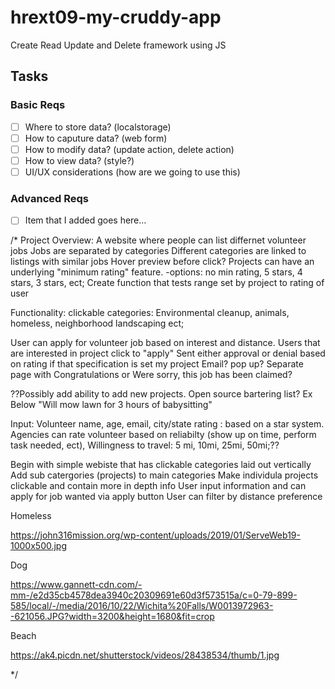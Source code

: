 # hrext09-my-cruddy-app
Create Read Update and Delete framework using JS

 ## Tasks

 ### Basic Reqs
- [ ] Where to store data? (localstorage)
- [ ] How to caputure data? (web form)
- [ ] How to modify data? (update action, delete action)
- [ ] How to view data? (style?)
- [ ] UI/UX considerations (how are we going to use this)

 ### Advanced Reqs
- [ ] Item that I added goes here...





/*
  Project Overview: A website where people can list differnet volunteer jobs
Jobs are separated by categories
Different categories are linked to listings with similar jobs
    Hover preview before click?
Projects can have an underlying "minimum rating" feature.
   -options: no min rating, 5 stars, 4 stars, 3 stars, ect;
       Create function that tests range set by project to rating of user

Functionality:
clickable categories: Environmental cleanup, animals, homeless, neighborhood landscaping ect;

User can apply for volunteer job based on interest and distance.
Users that are interested in project click to "apply"
Sent either approval or denial based on rating if that specification is set my project
    Email? pop up? Separate page with Congratulations or Were sorry, this job has been claimed?

??Possibly add ability to add new projects. Open source bartering list? Ex Below
  "Will mow lawn for 3 hours of babysitting"

Input: Volunteer
name,
age,
email,
city/state
rating : based on a star system. Agencies can rate volunteer based on reliabilty
  (show up on time, perform task needed, ect),
Willingness to travel: 5 mi, 10mi, 25mi, 50mi;??




Begin with simple webiste that has clickable categories laid out vertically
Add sub catergories (projects) to main categories
Make individula projects clickable and contain more in depth info
User input information and can apply for job wanted via apply button
User can filter by distance preference


Homeless

https://john316mission.org/wp-content/uploads/2019/01/ServeWeb19-1000x500.jpg


Dog

https://www.gannett-cdn.com/-mm-/e2d35cb4578dea3940c20309691e60d3f573515a/c=0-79-899-585/local/-/media/2016/10/22/Wichita%20Falls/W0013972963--621056.JPG?width=3200&height=1680&fit=crop


Beach

https://ak4.picdn.net/shutterstock/videos/28438534/thumb/1.jpg





*/